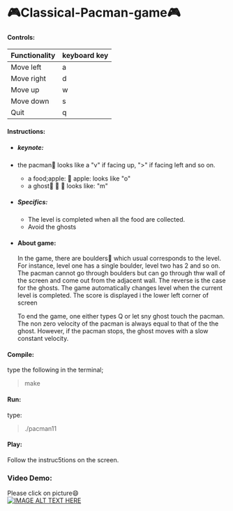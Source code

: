 # :video_game:Classical-Pacman-game:video_game:
#### Controls:
 |Functionality | keyboard key |
| ------------ | ------------ |
| Move left |   a |
| Move right |   d |
| Move up |  w |
| Move down |   s |
| Quit|       q |

#### Instructions:
- ##### keynote:

- the pacman:space_invader: looks like a "v" if facing up, ">" if facing left and so on.
  - a food;apple: :apple: apple: looks like "o"
  - a ghost:ghost: :ghost: :ghost: looks like: "m"
 -  ##### Specifics:  
     - The level is completed when all the food are collected.
    - Avoid the ghosts

- #### About game:
   In the game, there are boulders:department_store: which usual corresponds to the level. For instance, level one has a single boulder, level two
 has 2 and so on. The pacman cannot go through boulders but can go through thw wall of the screen and come out from the adjacent wall.
 The reverse is the case for the ghosts. The game automatically changes level when the current level is completed. The score is displayed i the lower
 left corner of screen
 
  To end the game, one either types Q or let sny ghost touch the pacman. The non zero velocity of the pacman is always equal to that of the
 the ghost. However, if the pacman stops, the ghost moves with a slow constant velocity.
 

#### Compile:
type the following in the terminal;
>make

#### Run:
type:
>./pacman11
#### Play:
Follow the instruc5tions on the screen.
### Video Demo:
Please click on picture:smile:<br>
[![IMAGE ALT TEXT HERE](https://img.youtube.com/vi/2_fUEtnxpiQ/0.jpg)](https://www.youtube.com/watch?v=2_fUEtnxpiQ&feature=youtu.be)
